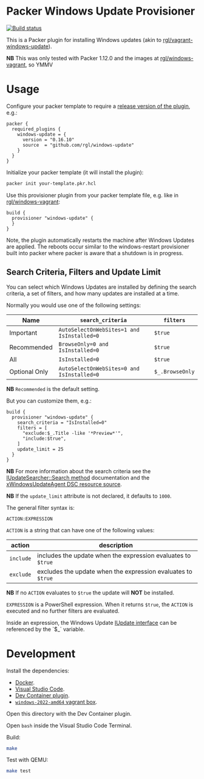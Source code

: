 # Packer Windows Update Provisioner

[![Build status](https://github.com/rgl/packer-plugin-windows-update/workflows/Build/badge.svg)](https://github.com/rgl/packer-plugin-windows-update/actions?query=workflow%3ABuild)

This is a Packer plugin for installing Windows updates (akin to [rgl/vagrant-windows-update](https://github.com/rgl/vagrant-windows-update)).

**NB** This was only tested with Packer 1.12.0 and the images at [rgl/windows-vagrant](https://github.com/rgl/windows-vagrant), so YMMV

# Usage

Configure your packer template to require a [release version of the plugin](https://github.com/rgl/packer-plugin-windows-update/releases), e.g.:

```hcl
packer {
  required_plugins {
    windows-update = {
      version = "0.16.10"
      source  = "github.com/rgl/windows-update"
    }
  }
}
```

Initialize your packer template (it will install the plugin):

```bash
packer init your-template.pkr.hcl
```

Use this provisioner plugin from your packer template file, e.g. like in [rgl/windows-vagrant](https://github.com/rgl/windows-vagrant):

```hcl
build {
  provisioner "windows-update" {
  }
}
```

Note, the plugin automatically restarts the machine after Windows Updates are applied.  The reboots occur similar to the windows-restart provisioner built into packer where packer is aware that a shutdown is in progress.

## Search Criteria, Filters and Update Limit

You can select which Windows Updates are installed by defining the search criteria, a set of filters, and how many updates are installed at a time.

Normally you would use one of the following settings:

| Name          | `search_criteria`                           | `filters`       |
|---------------|---------------------------------------------|-----------------|
| Important     | `AutoSelectOnWebSites=1 and IsInstalled=0`  | `$true`         |
| Recommended   | `BrowseOnly=0 and IsInstalled=0`            | `$true`         |
| All           | `IsInstalled=0`                             | `$true`         |
| Optional Only | `AutoSelectOnWebSites=0 and IsInstalled=0`  | `$_.BrowseOnly` |

**NB** `Recommended` is the default setting.

But you can customize them, e.g.:

```hcl
build {
  provisioner "windows-update" {
    search_criteria = "IsInstalled=0"
    filters = [
      "exclude:$_.Title -like '*Preview*'",
      "include:$true",
    ]
    update_limit = 25
  }
}
```

**NB** For more information about the search criteria see the [IUpdateSearcher::Search method](https://docs.microsoft.com/en-us/windows/desktop/api/wuapi/nf-wuapi-iupdatesearcher-search) documentation and the [xWindowsUpdateAgent DSC resource source](https://github.com/PowerShell/xWindowsUpdate/blob/dev/DscResources/MSFT_xWindowsUpdateAgent/MSFT_xWindowsUpdateAgent.psm1).

**NB** If the `update_limit` attribute is not declared, it defaults to `1000`.

The general filter syntax is:

    ACTION:EXPRESSION

`ACTION` is a string that can have one of the following values:

| action    | description                                                  |
| --------- | ------------------------------------------------------------ |
| `include` | includes the update when the expression evaluates to `$true` |
| `exclude` | excludes the update when the expression evaluates to `$true` |

**NB** If no `ACTION` evaluates to `$true` the update will **NOT** be installed.

`EXPRESSION` is a PowerShell expression. When it returns `$true`, the
`ACTION` is executed and no further filters are evaluated.

Inside an expression, the Windows Update [IUpdate interface](https://msdn.microsoft.com/en-us/library/windows/desktop/aa386099(v=vs.85).aspx) can be referenced by the `$_` variable.

# Development

Install the dependencies:

* [Docker](https://docs.docker.com/engine/install/).
* [Visual Studio Code](https://code.visualstudio.com).
* [Dev Container plugin](https://marketplace.visualstudio.com/items?itemName=ms-vscode-remote.remote-containers).
* [`windows-2022-amd64` vagrant box](https://github.com/rgl/windows-vagrant).

Open this directory with the Dev Container plugin.

Open `bash` inside the Visual Studio Code Terminal.

Build:

```bash
make
```

Test with QEMU:

```bash
make test
```
